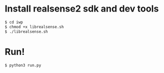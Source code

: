 # Install realsense2 sdk and dev tools
```sh
$ cd iwp
$ chmod +x librealsense.sh
$ ./librealsense.sh
```
# Run!
```sh
$ python3 run.py
```
